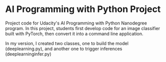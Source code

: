 # AI Programming with Python Project

Project code for Udacity's AI Programming with Python Nanodegree program. In this project, students first develop code for an image classifier built with PyTorch, then convert it into a command line application.

In my version, I created two classes, one to build the model (deeplearning.py), and another one to trigger inferences (deeplearninginfer.py)

